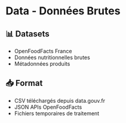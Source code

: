 # Data - Données Brutes

## 📊 Datasets
- OpenFoodFacts France  
- Données nutritionnelles brutes
- Métadonnées produits

## 📥 Format
- CSV téléchargés depuis data.gouv.fr
- JSON APIs OpenFoodFacts
- Fichiers temporaires de traitement
